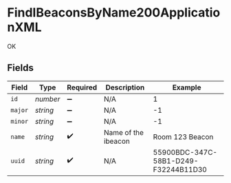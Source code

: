 # FindIBeaconsByName200ApplicationXML

OK


## Fields

| Field                                | Type                                 | Required                             | Description                          | Example                              |
| ------------------------------------ | ------------------------------------ | ------------------------------------ | ------------------------------------ | ------------------------------------ |
| `id`                                 | *number*                             | :heavy_minus_sign:                   | N/A                                  | 1                                    |
| `major`                              | *string*                             | :heavy_minus_sign:                   | N/A                                  | -1                                   |
| `minor`                              | *string*                             | :heavy_minus_sign:                   | N/A                                  | -1                                   |
| `name`                               | *string*                             | :heavy_check_mark:                   | Name of the ibeacon                  | Room 123 Beacon                      |
| `uuid`                               | *string*                             | :heavy_check_mark:                   | N/A                                  | 55900BDC-347C-58B1-D249-F32244B11D30 |